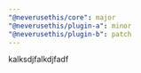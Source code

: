 ```yaml
---
"@neverusethis/core": major
"@neverusethis/plugin-a": minor
"@neverusethis/plugin-b": patch
---
```


kalksdjfalkdjfadf
